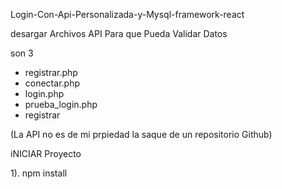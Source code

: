 
Login-Con-Api-Personalizada-y-Mysql-framework-react

desargar Archivos API Para que Pueda Validar Datos

son 3

* registrar.php
* conectar.php
* login.php
* prueba_login.php
* registrar

(La API no es de mi prpiedad la saque de un repositorio Github)

iNICIAR Proyecto

1). npm install
